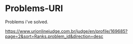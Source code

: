 # Problems-URI
Problems i've solved.

https://www.urionlinejudge.com.br/judge/en/profile/169685?page=2&sort=Ranks.problem_id&direction=desc
